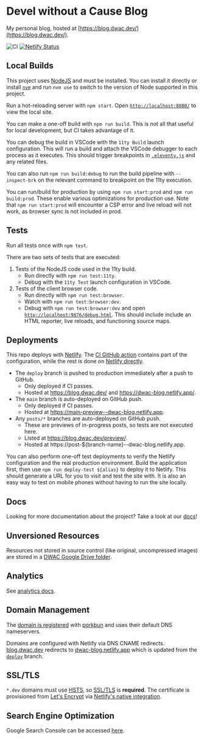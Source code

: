 # Devel without a Cause Blog

My personal blog, hosted at [https://blog.dwac.dev/](https://blog.dwac.dev/).

<!-- status badges for CI and Netlify. -->
![CI](https://github.com/dgp1130/blog/workflows/CI/badge.svg?branch=main)
[![Netlify Status](https://api.netlify.com/api/v1/badges/2911a197-8a53-460c-ad53-016372148b01/deploy-status)](https://app.netlify.com/sites/dwac/deploys)

## Local Builds

This project uses [NodeJS](https://nodejs.org/) and must be installed. You can
install it directly or install [`nvm`](https://github.com/nvm-sh/nvm) and run
`nvm use` to switch to the version of Node supported in this project.

Run a hot-reloading server with `npm start`. Open
[`http://localhost:8080/`](http://localhost:8080/) to view the local site.

You can make a one-off build with `npm run build`. This is not all that useful
for local development, but CI takes advantage of it.

You can debug the build in VSCode with the `11ty Build` launch configuration.
This will run a build and attach the VSCode debugger to each process as it
executes. This should trigger breakpoints in [`.eleventy.js`](.eleventy.js) and
any related files.

You can also run `npm run build:debug` to run the build pipeline with
`--inspect-brk` on the relevant command to breakpoint on the 11ty execution.

You can run/build for production by using `npm run start:prod` and
`npm run build:prod`. These enable various optimizations for production use.
Note that `npm run start:prod` will encounter a CSP error and live reload will
not work, as browser sync is not included in prod.

## Tests

Run all tests once with `npm test`.

There are two sets of tests that are executed:
1. Tests of the NodeJS code used in the 11ty build.
    * Run directly with `npm run test:11ty`.
    * Debug with the `11ty Test` launch configuration in VSCode.
1. Tests of the client browser code.
    * Run directly with `npm run test:browser`.
    * Watch with `npm run test:browser:dev`.
    * Debug with `npm run test:browser:dev` and open
      [`http://localhost:9876/debug.html`](http://localhost:9876/debug.html).
      This should include include an HTML reporter, live reloads, and
      functioning source maps.

## Deployments

This repo deploys with [Netlify](https://netlify.com/). The
[CI GitHub action](.github/workflows/ci.yaml) contains part of the
configuration, while the rest is done on
[Netlify directly](https://app.netlify.com/sites/dwac/).

* The `deploy` branch is pushed to production immediately after a push to
  GitHub.
    * Only deployed if CI passes.
    * Hosted at https://blog.dwac.dev/ and https://dwac-blog.netlify.app/.
* The `main` branch is auto-deployed on GitHub push.
    * Only deployed if CI passes.
    * Hosted at https://main-preview--dwac-blog.netlify.app.
* Any `posts/*` branches are auto-deployed on GitHub push.
    * These are previews of in-progress posts, so tests are not executed here.
    * Listed at https://blog.dwac.dev/preview/.
    * Hosted at https://post-${branch-name}--dwac-blog.netlify.app.

You can also perform one-off test deployments to verify the Netlify
configuration and the real production environment. Build the application first,
then use `npm run deploy-test ${alias}` to deploy it to Netlify. This should
generate a URL for you to visit and test the site with. It is also an easy way
to test on mobile phones without having to run the site locally.

## Docs

Looking for more documentation about the project? Take a look at our
[docs](doc/)!

## Unversioned Resources

Resources not stored in source control (like original, uncompressed images) are
stored in a
[DWAC Google Drive folder](https://drive.google.com/drive/folders/1D8nKCF3skWZ65clGnUDk1yrdxJ0zhgIT).

## Analytics

See [analytics docs](doc/analytics.md).

## Domain Management

The [domain is registered](https://domains.google.com/registrar/dwac.dev) with
[porkbun](https://porkbun.com/) and uses their default DNS nameservers.

Domains are configured with Netlify via DNS CNAME redirects.
[blog.dwac.dev](https://blog.dwac.dev/) redirects to
[dwac-blog.netlify.app](https://dwac-blog.netlify.app/) which is updated from
the [`deploy`](https://github.com/dgp1130/blog/tree/deploy) branch.

## SSL/TLS

`*.dev` domains must use
[HSTS](https://en.wikipedia.org/wiki/HTTP_Strict_Transport_Security), so
[SSL/TLS](https://en.wikipedia.org/wiki/Transport_Layer_Security) is
**required**. The certificate is provisioned from
[Let's Encrypt](https://letsencrypt.org/) via
[Netlify's native integration](https://app.netlify.com/sites/dwac/settings/domain#https).

## Search Engine Optimization

Google Search Console can be accessed
[here](https://search.google.com/search-console?resource_id=sc-domain%3Adwac.dev).
